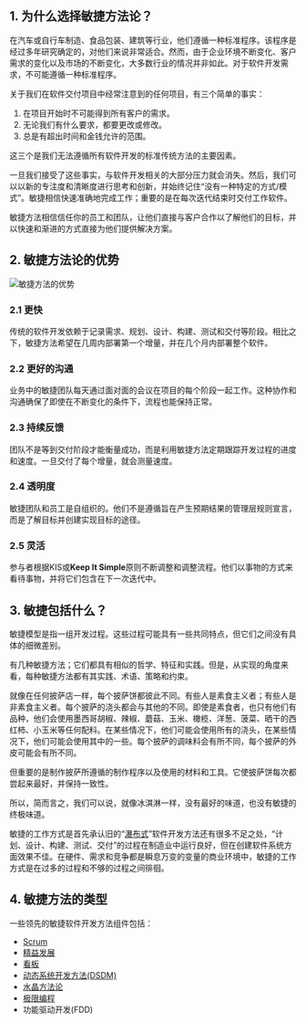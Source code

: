 ## 1. 为什么选择敏捷方法论？

在汽车或自行车制造、食品包装、建筑等行业，他们遵循一种标准程序。该程序是经过多年研究确定的，对他们来说非常适合。然而，由于企业环境不断变化、客户需求的变化以及市场的不断变化，大多数行业的情况并非如此。对于软件开发需求，不可能遵循一种标准程序。

关于我们在软件交付项目中经常注意到的任何项目，有三个简单的事实：

1.  在项目开始时不可能得到所有客户的需求。
2.  无论我们有什么要求，都要更改或修改。
3.  总是有超出时间和金钱允许的范围。

这三个是我们无法遵循所有软件开发的标准传统方法的主要因素。

一旦我们接受了这些事实，与软件开发相关的大部分压力就会消失。然后，我们可以以新的专注度和清晰度进行思考和创新，并始终记住“没有一种特定的方式/模式”。敏捷相信快速准确地完成工作；重要的是在每次迭代结束时交付工作软件。

敏捷方法相信信任你的员工和团队，让他们直接与客户合作以了解他们的目标，并以快速和渐进的方式直接为他们提供解决方案。

## 2. 敏捷方法论的优势

![敏捷方法的优势](https://toolsqa.com/gallery/Agile%20-%20Scrum/1.Advantages-of-Agile-Methodology.png)

### 2.1 更快

传统的软件开发依赖于记录需求、规划、设计、构建、测试和交付等阶段。相比之下，敏捷方法希望在几周内部署第一个增量，并在几个月内部署整个软件。

### 2.2 更好的沟通

业务中的敏捷团队每天通过面对面的会议在项目的每个阶段一起工作。这种协作和沟通确保了即使在不断变化的条件下，流程也能保持正常。

### 2.3 持续反馈

团队不是等到交付阶段才能衡量成功，而是利用敏捷方法定期跟踪开发过程的进度和速度。一旦交付了每个增量，就会测量速度。

### 2.4 透明度

敏捷团队和员工是自组织的。他们不是遵循旨在产生预期结果的管理层规则宣言，而是了解目标并创建实现目标的途径。

### 2.5 灵活

参与者根据KIS或**Keep It Simple**原则不断调整和调整流程。他们以事物的方式来看待事物，并将它们包含在下一次迭代中。

## 3. 敏捷包括什么？

敏捷模型是指一组开发过程。这些过程可能具有一些共同特点，但它们之间没有具体的细微差别。

有几种敏捷方法；它们都具有相似的哲学、特征和实践。但是，从实现的角度来看，每种敏捷方法都有其实践、术语、策略和约束。

就像在任何披萨店一样，每个披萨饼都彼此不同。有些人是素食主义者；有些人是非素食主义者。每个披萨的浇头都会与其他的不同。即使是素食者，也只有他们有品种，他们会使用墨西哥胡椒、辣椒、蘑菇、玉米、橄榄、洋葱、菠菜、晒干的西红柿、小玉米等任何配料。在某些情况下，他们可能会使用所有的浇头，在某些情况下，他们可能会使用其中的一些。每个披萨的调味料会有所不同，每个披萨的外皮可能会有所不同。

但重要的是制作披萨所遵循的制作程序以及使用的材料和工具。它使披萨饼每次都尝起来最好，并保持一致性。

所以，简而言之，我们可以说，就像冰淇淋一样，没有最好的味道，也没有敏捷的终极味道。

敏捷的工作方式是首先承认旧的“[瀑布式](https://www.toolsqa.com/software-testing/waterfall-model/)”软件开发方法还有很多不足之处，“计划、设计、构建、测试、交付”的过程在制造业中运行良好，但在创建软件系统方面效果不佳。在硬件、需求和竞争都是瞬息万变的变量的商业环境中，敏捷的工作方式是在过多的过程和不够的过程之间徘徊。

## 4. 敏捷方法的类型

一些领先的敏捷软件开发方法组件包括：

-   [Scrum](https://www.toolsqa.com/agile/scrum-framework/)
-   [精益发展](https://www.toolsqa.com/agile/lean-software-development/)
-   [看板](https://www.toolsqa.com/agile/kanban/)
-   [动态系统开发方法(DSDM)](https://www.toolsqa.com/agile/dsdm-guide/)
-   [水晶方法论](https://www.toolsqa.com/agile/crystal-method/)
-   [极限编程](https://en.wikipedia.org/wiki/Extreme_programming)
-   功能驱动开发(FDD)